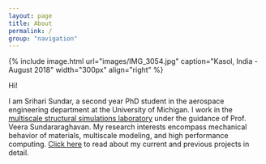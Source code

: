 ```yaml
---
layout: page
title: About
permalink: /
group: "navigation"
---
```


{% include image.html url="images/IMG_3054.jpg" caption="Kasol, India - August 2018" width="300px" align="right" %}

Hi!

I am Srihari Sundar, a second year PhD student in the aerospace engineering department at the University of Michigan. I work in the [multiscale structural simulations laboratory](http://www-personal.umich.edu/~veeras/) under the guidance of Prof. Veera Sundararaghavan. My research interests encompass mechanical behavior of materials, multiscale modeling, and high performance computing. [Click here](research) to read about my current and previous projects in detail.
